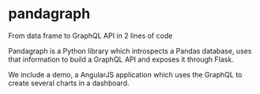 # pandagraph
From data frame to GraphQL API in 2 lines of code

Pandagraph is a Python library which introspects a Pandas database, uses that information to build 
a GraphQL API and exposes it through Flask.

We include a demo, a AngularJS application which uses the GraphQL to create several charts in a dashboard.
